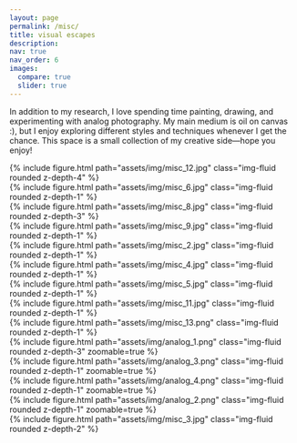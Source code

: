 ```yaml
---
layout: page
permalink: /misc/
title: visual escapes
description: 
nav: true
nav_order: 6
images:
  compare: true
  slider: true
---
```


In addition to my research, I love spending time painting, drawing, and experimenting with analog photography. My main medium is oil on canvas :), but I enjoy exploring different styles and techniques whenever I get the chance. This space is a small collection of my creative side—hope you enjoy!



<div class="row mt-3">
    <div class="col-sm mt-3 mt-md-0">
        {% include figure.html path="assets/img/misc_12.jpg" class="img-fluid rounded z-depth-4"  %}
    </div>
    <div class="col-sm mt-3 mt-md-0">
        {% include figure.html path="assets/img/misc_6.jpg" class="img-fluid rounded z-depth-1" %}
    </div>
    <div class="col-sm mt-3 mt-md-0">
        {% include figure.html path="assets/img/misc_8.jpg" class="img-fluid rounded z-depth-3" %}
    </div>
    <div class="col-sm mt-3 mt-md-0">
        {% include figure.html path="assets/img/misc_9.jpg" class="img-fluid rounded z-depth-1" %}
    </div>
</div>

<div class="row mt-3">
    <div class="col-sm mt-3 mt-md-0">
        {% include figure.html path="assets/img/misc_2.jpg" class="img-fluid rounded z-depth-1"  %}
    </div>
    <div class="col-sm mt-3 mt-md-0">
        {% include figure.html path="assets/img/misc_4.jpg" class="img-fluid rounded z-depth-1" %}
    </div>
    <div class="col-sm mt-3 mt-md-0">
        {% include figure.html path="assets/img/misc_5.jpg" class="img-fluid rounded z-depth-1"  %}
    </div>
    <div class="col-sm mt-3 mt-md-0">
        {% include figure.html path="assets/img/misc_11.jpg" class="img-fluid rounded z-depth-1"  %}
    </div>
    <div class="col-sm mt-3 mt-md-0">
        {% include figure.html path="assets/img/misc_13.png" class="img-fluid rounded z-depth-1" %}
    </div>
</div>

<div class="row mt-3">
    <div class="col-sm mt-3 mt-md-0">
        {% include figure.html path="assets/img/analog_1.png" class="img-fluid rounded z-depth-3" zoomable=true %}
    </div>
    <div class="col-sm mt-3 mt-md-0">
        {% include figure.html path="assets/img/analog_3.png" class="img-fluid rounded z-depth-1" zoomable=true %}
    </div>
    <div class="col-sm mt-3 mt-md-0">
        {% include figure.html path="assets/img/analog_4.png" class="img-fluid rounded z-depth-1" zoomable=true %}
    </div>
    <div class="col-sm mt-3 mt-md-0">
        {% include figure.html path="assets/img/analog_2.png" class="img-fluid rounded z-depth-1" zoomable=true %}
    </div>
    <div class="col-sm mt-3 mt-md-0">
        {% include figure.html path="assets/img/misc_3.jpg" class="img-fluid rounded z-depth-2" %}
    </div>
</div>


